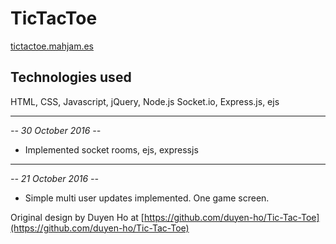 # TicTacToe
[tictactoe.mahjam.es](https://tictactoe.mahjam.es/)
## Technologies used
HTML, CSS, Javascript, jQuery, Node.js Socket.io, Express.js, ejs

---
*-- 30 October 2016 --*

* Implemented socket rooms, ejs, expressjs


---
*-- 21 October 2016 --*

* Simple multi user updates implemented. One game screen.

Original design by Duyen Ho at [https://github.com/duyen-ho/Tic-Tac-Toe](https://github.com/duyen-ho/Tic-Tac-Toe)
